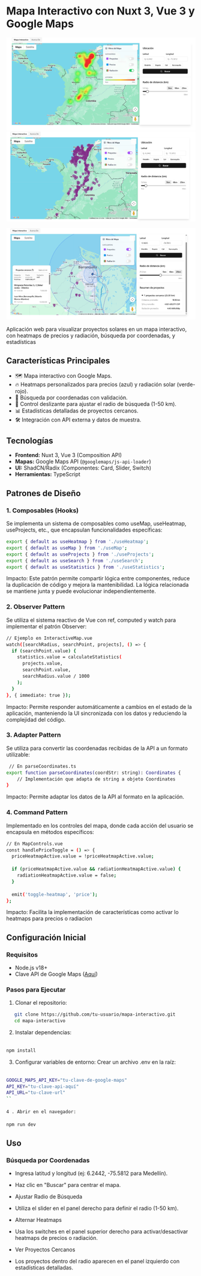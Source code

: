 # Mapa Interactivo con Nuxt 3, Vue 3 y Google Maps

![Visualización de heatmap y controles.](/public/images/p1.png) <!-- Añadir imagen del mapa -->
![Visualización 2.](/public/images//p2.png) <!-- Añadir imagen del mapa -->

![Ubicación de punto para búsqueda de proyecto cercanos y controles de este punto, visualización de proyectos cercanos](/public/images/p3.png) <!-- Añadir imagen del mapa -->



Aplicación web para visualizar proyectos solares en un mapa interactivo, con heatmaps de precios y radiación, búsqueda por coordenadas, y estadísticas

## Características Principales
- 🗺️ Mapa interactivo con Google Maps.
- 🔥 Heatmaps personalizados para precios (azul) y radiación solar (verde-rojo).
- 📍 Búsqueda por coordenadas con validación.
- 📏 Control deslizante para ajustar el radio de búsqueda (1-50 km).
- 📊 Estadísticas detalladas de proyectos cercanos.
- 🛠️ Integración con API externa y datos de muestra.

## Tecnologías
- **Frontend:** Nuxt 3, Vue 3 (Composition API)
- **Mapas:** Google Maps API (`@googlemaps/js-api-loader`)
- **UI:** ShadCN/Radix (Componentes: Card, Slider, Switch)
- **Herramientas:** TypeScript

## Patrones de Diseño
### 1. Composables (Hooks)
Se implementa un sistema de composables como useMap, useHeatmap, useProjects, etc., que encapsulan funcionalidades específicas:
```bash 
export { default as useHeatmap } from './useHeatmap';
export { default as useMap } from './useMap';
export { default as useProjects } from './useProjects';
export { default as useSearch } from './useSearch';
export { default as useStatistics } from './useStatistics';
```
Impacto: Este patrón permite compartir lógica entre componentes, reduce la duplicación de código y mejora la mantenibilidad. La lógica relacionada se mantiene junta y puede evolucionar independientemente.

### 2. Observer Pattern
Se utiliza el sistema reactivo de Vue con ref, computed y watch para implementar el patrón Observer:
```bash 
// Ejemplo en InteractiveMap.vue
watch([searchRadius, searchPoint, projects], () => {
  if (searchPoint.value) {
    statistics.value = calculateStatistics(
      projects.value, 
      searchPoint.value, 
      searchRadius.value / 1000
    );
  }
}, { immediate: true });

```
Impacto: Permite responder automáticamente a cambios en el estado de la aplicación, manteniendo la UI sincronizada con los datos y reduciendo la complejidad del código.

### 3. Adapter Pattern
Se utiliza para convertir las coordenadas recibidas de la API a un formato utilizable:
```bash
 // En parseCoordinates.ts
export function parseCoordinates(coordStr: string): Coordinates {
    // Implementación que adapta de string a objeto Coordinates
}

```

Impacto: Permite adaptar los datos de la API al formato en la aplicación.


### 4. Command Pattern
Implementado en los controles del mapa, donde cada acción del usuario se encapsula en métodos específicos:
```bash
// En MapControls.vue
const handlePriceToggle = () => {
  priceHeatmapActive.value = !priceHeatmapActive.value;
  
  if (priceHeatmapActive.value && radiationHeatmapActive.value) {
    radiationHeatmapActive.value = false;
  }
  
  emit('toggle-heatmap', 'price');
};

```
Impacto: Facilita la implementación de características como activar lo heatmaps para precios o radiacion 

## Configuración Inicial

### Requisitos
- Node.js v18+
- Clave API de Google Maps ([Aquí](https://developers.google.com/maps/documentation/javascript/get-api-key))

### Pasos para Ejecutar
1. Clonar el repositorio:
```bash
   git clone https://github.com/tu-usuario/mapa-interactivo.git
   cd mapa-interactivo

   ```

2.   Instalar dependencias:

```bash

npm install
```


3. Configurar variables de entorno:
Crear un archivo .env en la raíz:

```bash

GOOGLE_MAPS_API_KEY="tu-clave-de-google-maps"
API_KEY="tu-clave-api-aquí"
API_URL="tu-clave-url"
``

4 . Abrir en el navegador:

npm run dev

```

## Uso
### Búsqueda por Coordenadas

- Ingresa latitud y longitud (ej: 6.2442, -75.5812 para Medellín).

- Haz clic en "Buscar" para centrar el mapa.

- Ajustar Radio de Búsqueda

- Utiliza el slider en el panel derecho para definir el radio (1-50 km).

- Alternar Heatmaps

- Usa los switches en el panel superior derecho para activar/desactivar heatmaps de precios o radiación.

- Ver Proyectos Cercanos

- Los proyectos dentro del radio aparecen en el panel izquierdo con estadísticas detalladas.